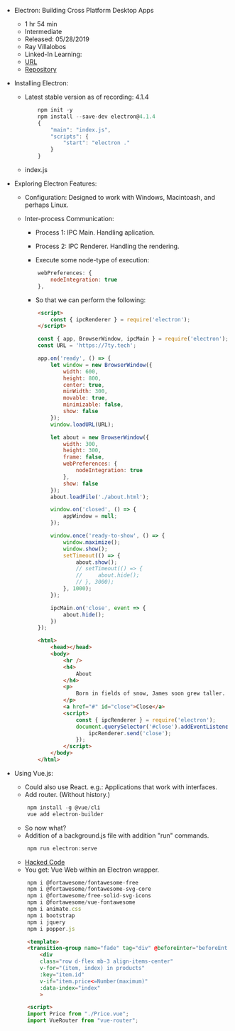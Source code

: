 - Electron: Building Cross Platform Desktop Apps
    - 1 hr 54 min
    - Intermediate
    - Released: 05/28/2019
    - Ray Villalobos
    - Linked-In Learning:
    - [URL](https://www.linkedin.com/learning/electron-building-cross-platform-desktop-apps-3/cross-platform-apps-with-electron)
    - [Repository](https://github.com/planetoftheweb/electron-4)

- Installing Electron:
    - Latest stable version as of recording: 4.1.4
        ```javascript
            npm init -y
            npm install --save-dev electron@4.1.4
            {
                "main": "index.js",
                "scripts": {
                    "start": "electron ."
                }
            }
        ```
    - index.js

- Exploring Electron Features:
    - Configuration: Designed to work with Windows, Macintoash, and perhaps Linux.
    - Inter-process Communication:
        - Process 1: IPC Main. Handling aplication.
        - Process 2: IPC Renderer. Handling the rendering.

        - Execute some node-type of execution:
        ```javascript
            webPreferences: {
                nodeIntegration: true
            },
        ```
        - So that we can perform the following:
        ```html
            <script>
                const { ipcRenderer } = require('electron');
            </script>
        ```

        ```javascript
            const { app, BrowserWindow, ipcMain } = require('electron');
            const URL = 'https://7ty.tech';

            app.on('ready', () => {
                let window = new BrowserWindow({
                    width: 600,
                    height: 800,
                    center: true,
                    minWidth: 300,
                    movable: true,
                    minimizable: false,
                    show: false
                });
                window.loadURL(URL);

                let about = new BrowserWindow({
                    width: 300,
                    height: 300,
                    frame: false,
                    webPreferences: {
                        nodeIntegration: true
                    },
                    show: false
                });
                about.loadFile('./about.html');

                window.on('closed', () => {
                    appWindow = null;
                });

                window.once('ready-to-show', () => {
                    window.maximize();
                    window.show();
                    setTimeout(() => {
                        about.show();
                        // setTimeout(() => {
                        //     about.hide();
                        // }, 3000);
                    }, 1000);
                });

                ipcMain.on('close', event => {
                    about.hide();
                })
            });
        ```

        ```html
            <html>
                <head></head>
                <body>
                    <hr />
                    <h4>
                        About
                    </h4>
                    <p>
                        Born in fields of snow, James soon grew taller.
                    </p>
                    <a href="#" id="close">Close</a>
                    <script>
                        const { ipcRenderer } = require('electron');
                        document.querySelector('#close').addEventListener('click', () => {
                            ipcRenderer.send('close');
                        });
                    </script>
                </body>
            </html>
        ```

- Using Vue.js:
    - Could also use React. e.g.: Applications that work with interfaces.
    - Add router. (Without history.)
    ```javascript
        npm install -g @vue/cli
        vue add electron-builder
    ```
    - So now what?
    - Addition of a background.js file with addition "run" commands.
    ```javascript
        npm run electron:serve
    ```
    - [Hacked Code](https://github.com/planetoftheweb/vue-essentials)
    - You get: Vue Web within an Electron wrapper.
    ```javascript
        npm i @fortawesome/fontawesome-free
        npm i @fortawesome/fontawesome-svg-core
        npm i @fortawesome/free-solid-svg-icons
        npm i @fortawesome/vue-fontawesome
        npm i animate.css
        npm i bootstrap
        npm i jquery
        npm i popper.js
    ```

    ```html
        <template>
        <transition-group name="fade" tag="div" @beforeEnter="beforeEnter" @enter="enter" @leave="leave">
            <div
            class="row d-flex mb-3 align-items-center"
            v-for="(item, index) in products"
            :key="item.id"
            v-if="item.price<=Number(maximum)"
            :data-index="index"
            >
    ```

    ```html
        <script>
        import Price from "./Price.vue";
        import VueRouter from "vue-router";
    ```

